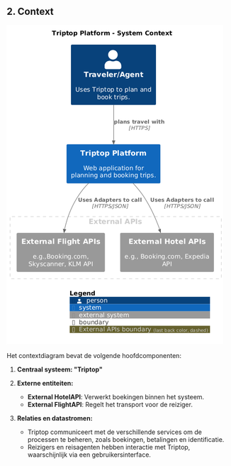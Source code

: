 ## 2. Context
![nieuwe context_diagram](../New_diagrams/Context_diagram.png)

Het contextdiagram bevat de volgende hoofdcomponenten:

1. **Centraal systeem: "Triptop"**  

2. **Externe entiteiten:**  
   - **External HotelAPI**: Verwerkt boekingen binnen het systeem.  
   - **External FlightAPI**: Regelt het transport voor de reiziger.  

3. **Relaties en datastromen:**  
   - Triptop communiceert met de verschillende services om de processen te beheren, zoals boekingen, betalingen en identificatie.  
   - Reizigers en reisagenten hebben interactie met Triptop, waarschijnlijk via een gebruikersinterface.
